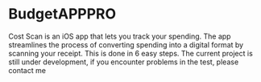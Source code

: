 # BudgetAPPPRO
Cost Scan is an iOS app that lets you track your spending. The app streamlines the process of converting spending into a digital format by scanning your receipt. This is done in 6 easy steps. The current project is still under development, if you encounter problems in the test, please contact me

